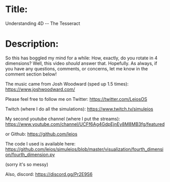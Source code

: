 # Title:
Understanding 4D -- The Tesseract

# Description:
So this has boggled my mind for a while: How, exactly, do you rotate in 4 dimensions? Well, this video *should* answer that. Hopefully. As always, if you have any questions, comments, or concerns, let me know in the comment section below!

The music came from Josh Woodward (sped up 1.5 times):
https://www.joshwoodward.com/

Please feel free to follow me on Twitter: 
https://twitter.com/LeiosOS

Twitch (where I do all the simulations):
https://www.twitch.tv/simuleios

My second youtube channel (where I put the streams):
https://www.youtube.com/channel/UCFf6Ag4GdpEjnEy8M8MB3fg/featured

or Github:
https://github.com/leios

The code I used is available here:
https://github.com/leios/simuleios/blob/master/visualization/fourth_dimension/fourth_dimension.py

(sorry it's so messy)

Also, discord:
https://discord.gg/Pr2E9S6
